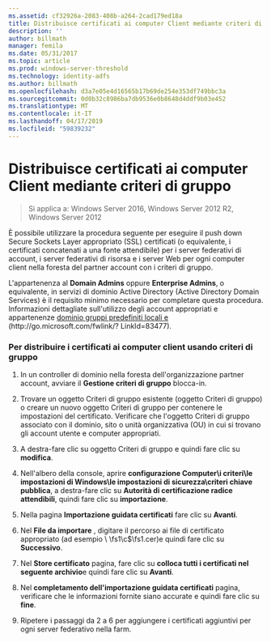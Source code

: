```yaml
---
ms.assetid: cf32926a-2083-408b-a264-2cad179ed18a
title: Distribuisce certificati ai computer Client mediante criteri di gruppo
description: ''
author: billmath
manager: femila
ms.date: 05/31/2017
ms.topic: article
ms.prod: windows-server-threshold
ms.technology: identity-adfs
ms.author: billmath
ms.openlocfilehash: d3a7e05e4d16565b17b69de254e353df749bbc3a
ms.sourcegitcommit: 0d0b32c8986ba7db9536e0b8648d4ddf9b03e452
ms.translationtype: MT
ms.contentlocale: it-IT
ms.lasthandoff: 04/17/2019
ms.locfileid: "59839232"
---
```

# <a name="distribute-certificates-to-client-computers-by-using-group-policy"></a>Distribuisce certificati ai computer Client mediante criteri di gruppo

>Si applica a: Windows Server 2016, Windows Server 2012 R2, Windows Server 2012


È possibile utilizzare la procedura seguente per eseguire il push down Secure Sockets Layer appropriato \(SSL\) certificati \(o equivalente, i certificati concatenati a una fonte attendibile\) per i server federativi di account, i server federativi di risorsa e i server Web per ogni computer client nella foresta del partner account con i criteri di gruppo.  
  
L'appartenenza al **Domain Admins** oppure **Enterprise Admins**, o equivalente, in servizi di dominio Active Directory \(Active Directory Domain Services\) è il requisito minimo necessario per completare questa procedura.  Informazioni dettagliate sull'utilizzo degli account appropriati e appartenenze [dominio gruppi predefiniti locali e](https://go.microsoft.com/fwlink/?LinkId=83477) \(http:\/\/go.microsoft.com\/fwlink\/? LinkId\=83477\).   
  
### <a name="to-distribute-certificates-to-client-computers-by-using-group-policy"></a>Per distribuire i certificati ai computer client usando criteri di gruppo  
  
1.  In un controller di dominio nella foresta dell'organizzazione partner account, avviare il **Gestione criteri di gruppo** blocca\-in.  
  
2.  Trovare un oggetto Criteri di gruppo esistente \(oggetto Criteri di gruppo\) o creare un nuovo oggetto Criteri di gruppo per contenere le impostazioni del certificato. Verificare che l'oggetto Criteri di gruppo associato con il dominio, sito o unità organizzativa \(OU\) in cui si trovano gli account utente e computer appropriati.  
  
3.  A destra\-fare clic su oggetto Criteri di gruppo e quindi fare clic su **modifica**.  
  
4.  Nell'albero della console, aprire **configurazione Computer\\i criteri\\le impostazioni di Windows\\le impostazioni di sicurezza\\criteri chiave pubblica**, a destra\-fare clic su **Autorità di certificazione radice attendibili**, quindi fare clic su **importazione**.  
  
5.  Nella pagina **Importazione guidata certificati** fare clic su **Avanti**.  
  
6.  Nel **File da importare** , digitare il percorso ai file di certificato appropriato \(ad esempio \\ \\fs1\\c$\\fs1.cer\)e quindi fare clic su **Successivo**.  
  
7.  Nel **Store certificato** pagina, fare clic su **colloca tutti i certificati nel seguente archivio**e quindi fare clic su **Avanti**.  
  
8.  Nel **completamento dell'importazione guidata certificati** pagina, verificare che le informazioni fornite siano accurate e quindi fare clic su **fine**.  
  
9. Ripetere i passaggi da 2 a 6 per aggiungere i certificati aggiuntivi per ogni server federativo nella farm.  

